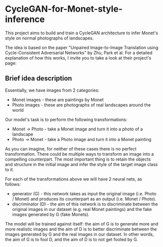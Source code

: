 #  CycleGAN-for-Monet-style-inference

This project aims to build and train a CycleGAN architecture to infer Monet's style on normal photographs of landscapes.

The idea is based on the paper "Unpaired Image-to-Image Translation using Cycle-Consistent Adversarial Networks" by Zhu, Park et al.
For a detailed explanation of how this works, I invite you to take a look at their project's page:


##  Brief idea description

Essentially, we have images from 2 categories:
*  Monet images - these are paintings by Monet
*  Photo images - these are photographs of real landscapes around the world

Our model's task is to perform the following transformations:
*  Monet -> Photo - take a Monet image and turn it into a photo of a landscape
*  Photo -> Monet - take a Photo image and turn it into a Monet painting

As you can imagine, for neither of these cases there is no perfect transformation. There could be multiple ways to transform an image into a compelling counterpart. The most important thing is to retain the objects and structure in the initial image and infer the style of the target image class to it.

For each of the transformations above we will have 2 neural nets, as follows:
*  generator (G) - this network takes as input the original image (i.e. Photo / Monet) and produces its counterpart as an output (i.e. Monet / Photo).
*  discriminator (D) - the aim of this network is to discriminate between the original images in our dataset (e.g. real Monet paintings) and the fake images generated by G (fake Monets).

The model will be trained against itself: the aim of G is to generate more and more realistic images and the aim of D is to better discriminate between the images generated by G and the real images in our dataset. In other words, the aim of G is to fool D, and the aim of D is to not get fooled by G.


